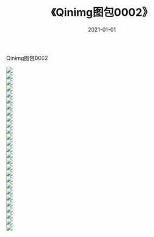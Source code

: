 ﻿---
layout: post
title:  《Qinimg图包0002》
date:   2021-01-01
img: http://imgx.orgx.ga/Qinimg图包/Qinimg图包0002/000.jpg
categories: [美女, 清纯, 唯美]
---

Qinimg图包0002

 ![](http://imgx.orgx.ga/Qinimg图包/Qinimg图包0002/001.jpg) <br>![](http://imgx.orgx.ga/Qinimg图包/Qinimg图包0002/002.jpg) <br>![](http://imgx.orgx.ga/Qinimg图包/Qinimg图包0002/003.jpg) <br>![](http://imgx.orgx.ga/Qinimg图包/Qinimg图包0002/004.jpg) <br>![](http://imgx.orgx.ga/Qinimg图包/Qinimg图包0002/005.jpg) <br>![](http://imgx.orgx.ga/Qinimg图包/Qinimg图包0002/006.jpg) <br>![](http://imgx.orgx.ga/Qinimg图包/Qinimg图包0002/007.jpg) <br>![](http://imgx.orgx.ga/Qinimg图包/Qinimg图包0002/008.jpg) <br>![](http://imgx.orgx.ga/Qinimg图包/Qinimg图包0002/009.jpg) <br>![](http://imgx.orgx.ga/Qinimg图包/Qinimg图包0002/010.jpg) <br>![](http://imgx.orgx.ga/Qinimg图包/Qinimg图包0002/011.jpg) <br>![](http://imgx.orgx.ga/Qinimg图包/Qinimg图包0002/012.jpg) <br>![](http://imgx.orgx.ga/Qinimg图包/Qinimg图包0002/013.jpg) <br>![](http://imgx.orgx.ga/Qinimg图包/Qinimg图包0002/014.jpg) <br>![](http://imgx.orgx.ga/Qinimg图包/Qinimg图包0002/015.jpg) <br>![](http://imgx.orgx.ga/Qinimg图包/Qinimg图包0002/016.jpg) <br>![](http://imgx.orgx.ga/Qinimg图包/Qinimg图包0002/017.jpg) <br>![](http://imgx.orgx.ga/Qinimg图包/Qinimg图包0002/018.jpg) <br>![](http://imgx.orgx.ga/Qinimg图包/Qinimg图包0002/019.jpg) <br>![](http://imgx.orgx.ga/Qinimg图包/Qinimg图包0002/020.jpg) <br>![](http://imgx.orgx.ga/Qinimg图包/Qinimg图包0002/021.jpg) <br>![](http://imgx.orgx.ga/Qinimg图包/Qinimg图包0002/022.jpg) <br>![](http://imgx.orgx.ga/Qinimg图包/Qinimg图包0002/023.jpg) <br>![](http://imgx.orgx.ga/Qinimg图包/Qinimg图包0002/024.jpg) <br>![](http://imgx.orgx.ga/Qinimg图包/Qinimg图包0002/025.jpg) <br>![](http://imgx.orgx.ga/Qinimg图包/Qinimg图包0002/026.jpg) <br>![](http://imgx.orgx.ga/Qinimg图包/Qinimg图包0002/027.jpg) <br>